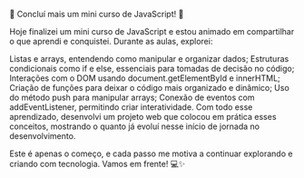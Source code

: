 🎉 Concluí mais um mini curso de JavaScript! 🎉

Hoje finalizei um mini curso de JavaScript e estou animado em compartilhar o que aprendi e conquistei. Durante as aulas, explorei:

Listas e arrays, entendendo como manipular e organizar dados;
Estruturas condicionais como if e else, essenciais para tomadas de decisão no código;
Interações com o DOM usando document.getElementById e innerHTML;
Criação de funções para deixar o código mais organizado e dinâmico;
Uso do método push para manipular arrays;
Conexão de eventos com addEventListener, permitindo criar interatividade.
Com todo esse aprendizado, desenvolvi um projeto web que colocou em prática esses conceitos, mostrando o quanto já evoluí nesse início de jornada no desenvolvimento.

Este é apenas o começo, e cada passo me motiva a continuar explorando e criando com tecnologia. Vamos em frente! 💻✨
